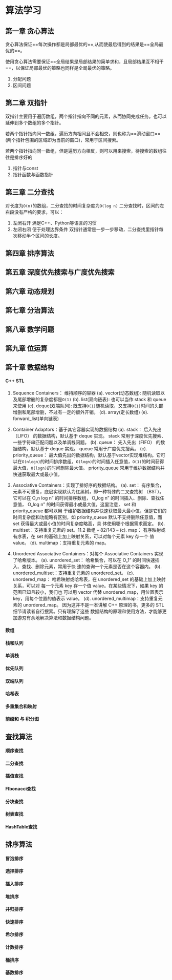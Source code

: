 # 算法学习

## 第一章 贪心算法


贪心算法保证==每次操作都是局部最优的==,从而使最后得到的结果是==全局最优的==。

使用贪心算法需要保证==全局结果是局部结果的简单求和，且局部结果互不相干==，以保证局部最优的策略也同样是全局最优的策略。




1. 分配问题
2. 区间问题


## 第二章 双指针

双指针主要用于遍历数组，两个指针指向不同的元素，从而协同完成任务。也可以延伸到多个数组的多个指针。

若两个指针指向同一数组，遍历方向相同且不会相交，则也称为==滑动窗口==(两个指针包围的区域即为当前的窗口)，常用于区间搜索。

若两个指针指向同一数组，但是遍历方向相反，则可以用来搜索，待搜索的数组往往是排序好的

1. 指针与const
2. 指针函数与函数指针

## 第三章 二分查找

对长度为```O(n)```的数组，二分查找的时间复杂度为```O(log n)```
二分查找时，区间的左右段没有严格的要求，可以：
1. 左闭右开 满足C++、Python等语言的习惯
2. 左闭右闭 便于处理边界条件
双指针通常是一步一步移动，二分查找里指针每次移动半个区间的长度。



## 第四章 排序算法

## 第五章 深度优先搜索与广度优先搜索

## 第六章 动态规划

## 第七章 分治算法

## 第八章 数学问题

## 第九章 位运算

## 第十章 数据结构


#### C++ STL

1. Sequence Containers： 维持顺序的容器
(a). vector(动态数组):    随机读取以及尾部增删的复杂度都是```O(1)```
(b). list(双向链表):    也可以当作 stack 和 queue 来使用
(c). deque(双端队列):    既支持```O(1)```随机读取，又支持```O(1)```时间的头部增删和尾部增删，不过有一定的额外开销。
(d). array(定长数组)
(e). forward_list(单向链表)

2. Container Adaptors：基于其它容器实现的数据结构
(a). stack： 后入先出（LIFO） 的数据结构，默认基于 deque 实现。 stack 常用于深度优先搜索、一些字符串匹配问题以及单调栈问题。
(b). queue： 先入先出（FIFO） 的数据结构，默认基于 deque 实现。 queue 常用于广度优先搜索。
(c). priority_queue： 最大值先出的数据结构，默认基于vector实现堆结构。它可以在```O(nlogn)```的时间排序数组，```O(logn)```的时间插入任意值，```O(1)```的时间获得最大值，```O(logn)```的时间删除最大值。 priority_queue 常用于维护数据结构并快速获取最大或最小值。

3. Associative Containers：实现了排好序的数据结构。
(a). set： 有序集合，元素不可重复，底层实现默认为红黑树，即一种特殊的二叉查找树
（BST）。它可以在 O„n log n” 的时间排序数组， O„log n” 的时间插入、删除、查找任
意值， O„log n” 的时间获得最小或最大值。这里注意， set 和 priority_queue 都可以用
于维护数据结构并快速获取最大最小值，但是它们的时间复杂度和功能略有区别，如
priority_queue 默认不支持删除任意值，而 set 获得最大或最小值的时间复杂度略高，具
体使用哪个根据需求而定。
(b). multiset：支持重复元素的 set。11.2 数组 – 82/143 –
(c). map： 有序映射或有序表，在 set 的基础上加上映射关系，可以对每个元素 key 存一个
值 value。
(d). multimap：支持重复元素的 map。
4. Unordered Associative Containers：对每个 Associative Containers 实现了哈希版本。
(a). unordered_set： 哈希集合，可以在 O„1” 的时间快速插入、查找、删除元素，常用于快
速的查询一个元素是否在这个容器内。
(b). unordered_multiset：支持重复元素的 unordered_set。
(c). unordered_map： 哈希映射或哈希表，在 unordered_set 的基础上加上映射关系，可以对
每一个元素 key 存一个值 value。在某些情况下，如果 key 的范围已知且较小，我们也
可以用 vector 代替 unordered_map，用位置表示 key，用每个位置的值表示 value。
(d). unordered_multimap：支持重复元素的 unordered_map。
因为这并不是一本讲解 C++ 原理的书，更多的 STL 细节请读者自行搜索。只有理解了这些
数据结构的原理和使用方法，才能够更加游刃有余地解决算法和数据结构问题。

#### 数组

#### 栈和队列

#### 单调栈

#### 优先队列

#### 双端队列

#### 哈希表

#### 多重集合和映射

#### 前缀和 与 积分图













## 查找算法

#### 顺序查找

#### 二分查找

#### 插值查找

#### FIbonacci查找

#### 分块查找

#### 树表查找

#### HashTable查找

## 排序算法

#### 冒泡排序

#### 选择排序

#### 插入排序

#### 堆排序

#### 并归排序

#### 快速排序

#### 希尔排序

#### 计数排序

#### 桶排序

#### 基数排序

